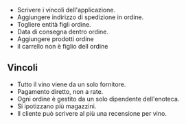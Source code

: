 - Scrivere i vincoli dell'applicazione.
- Aggiungere indirizzo di spedizione in ordine.
- Togliere entità figli ordine.
- Data di consegna dentro ordine.
- Aggiungere prodotti ordine
- il carrello non è figlio dell ordine

## Vincoli
- Tutto il vino viene da un solo fornitore.
- Pagamento diretto, non a rate.
- Ogni ordine è gestito da un solo dipendente dell'enoteca.
- Si ipotizzano più magazzini.
- Il cliente può scrivere al più una recensione per vino.


